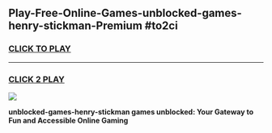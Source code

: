 
## Play-Free-Online-Games-unblocked-games-henry-stickman-Premium #to2ci
<h3>
<a href="https://premium.freeplayer.one?title=unblocked-games-henry-stickman&ref=8M">CLICK TO PLAY</a></h3>
<hr>

<h3>
<a href="https://premium.freeplayer.one?title=unblocked-games-henry-stickman&ref=8M">CLICK 2 PLAY</a>
  
</h3>

<a href="https://premium.freeplayer.one?title=unblocked-games-henry-stickman&ref=8M"><img src="https://clearcache.store/games.png"></a>


**unblocked-games-henry-stickman games unblocked: Your Gateway to Fun and Accessible Online Gaming**
